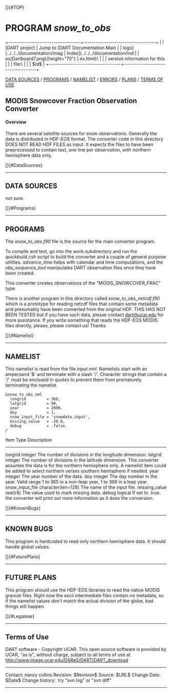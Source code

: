 []{#TOP}

PROGRAM *snow\_to\_obs*
=======================

+-----------------------------------+-----------------------------------+
| ![DART project                    | Jump to [DART Documentation Main  |
| logo](../../../documentation/imag | Index](../../../documentation/ind |
| es/Dartboard7.png){height="70"}   | ex.html)\                         |
|                                   | version information for this      |
|                                   | file:\                            |
|                                   | \$Id\$                            |
+-----------------------------------+-----------------------------------+

[DATA SOURCES](#DataSources) / [PROGRAMS](#Programs) /
[NAMELIST](#Namelist) / [ERRORS](#Errors) / [PLANS](#FuturePlans) /
[TERMS OF USE](#Legalese)

MODIS Snowcover Fraction Observation Converter
----------------------------------------------

#### Overview

There are several satellite sources for snow observations. Generally the
data is distributed in HDF-EOS format. The converter code in this
directory DOES NOT READ HDF FILES as input. It expects the files to have
been preprocessed to contain text, one line per observation, with
northern hemisphere data only.

[]{#DataSources}

------------------------------------------------------------------------

DATA SOURCES
------------

not sure.

[]{#Programs}

------------------------------------------------------------------------

PROGRAMS
--------

The *snow\_to\_obs.f90* file is the source for the main converter
program.

To compile and test, go into the work subdirectory and run the
*quickbuild.csh* script to build the converter and a couple of general
purpose utilities. *advance\_time* helps with calendar and time
computations, and the *obs\_sequence\_tool* manipulates DART observation
files once they have been created.

This converter creates observations of the "MODIS\_SNOWCOVER\_FRAC"
type.

There is another program in this directory called
*snow\_to\_obs\_netcdf.f90* which is a prototype for reading netcdf
files that contain some metadata and presumably have been converted from
the original HDF. THIS HAS NOT BEEN TESTED but if you have such data,
please contact <dart@ucar.edu> for more assistance. If you write
something that reads the HDF-EOS MODIS files directly, please, please
contact us! Thanks.

[]{#Namelist}

------------------------------------------------------------------------

NAMELIST
--------

This namelist is read from the file *input.nml*. Namelists start with an
ampersand '&' and terminate with a slash '/'. Character strings that
contain a '/' must be enclosed in quotes to prevent them from
prematurely terminating the namelist.

<div class="namelist">

    &snow_to_obs_nml
      longrid         = 360,
      latgrid         = 90, 
      year            = 2000, 
      doy             = 1,
      snow_input_file = 'snowdata.input', 
      missing_value   = -20.0, 
      debug           = .false.
    /

</div>

  Item                Type                 Description
  ------------------- -------------------- -----------------------------------------------------------------------------------------------------------------------------------------------------------------------------------------------------------------
  longrid             integer              The number of divisions in the longitude dimension.
  latgrid             integer              The number of divisions in the latitude dimension. This converter assumes the data is for the northern hemisphere only. A namelist item could be added to select northern verses southern hemisphere if needed.
  year                integer              The year number of the data.
  doy                 integer              The day number in the year. Valid range 1 to 365 in a non-leap year, 1 to 366 in a leap year.
  snow\_input\_file   character(len=128)   The name of the input file.
  missing\_value      real(r8)             The value used to mark missing data.
  debug               logical              If set to .true. the converter will print out more information as it does the conversion.

[]{#KnownBugs}

------------------------------------------------------------------------

KNOWN BUGS
----------

This program is hardcoded to read only northern hemisphere data. It
should handle global values.

[]{#FuturePlans}

------------------------------------------------------------------------

FUTURE PLANS
------------

This program should use the HDF-EOS libraries to read the native MODIS
granule files. Right now the ascii intermediate files contain no
metadata, so if the namelist values don't match the actual division of
the globe, bad things will happen.

[]{#Legalese}

------------------------------------------------------------------------

Terms of Use
------------

DART software - Copyright UCAR. This open source software is provided by
UCAR, "as is", without charge, subject to all terms of use at
<http://www.image.ucar.edu/DAReS/DART/DART_download>

  ------------------ -----------------------------
  Contact:           nancy collins
  Revision:          \$Revision\$
  Source:            \$URL\$
  Change Date:       \$Date\$
  Change history:    try "svn log" or "svn diff"
  ------------------ -----------------------------


